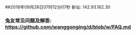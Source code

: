 ##2018年09月28日07时12分07秒 新址: 142.93.162.30
### 兔友常见问题及解答: https://github.com/wanggonging/d/blob/w/FAQ.md
